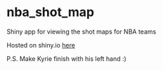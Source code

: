 # nba_shot_map
Shiny app for viewing the shot maps for NBA teams

Hosted on shiny.io [here](https://rogerctoussaint.shinyapps.io/shotMap/)

P.S. Make Kyrie finish with his left hand :)
